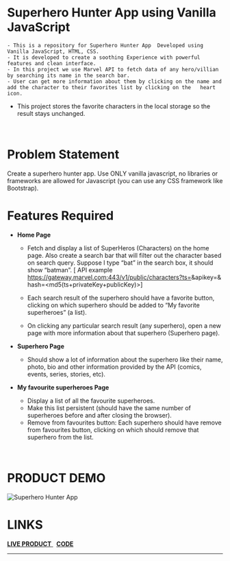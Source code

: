 # Superhero Hunter App using Vanilla JavaScript

    - This is a repository for Superhero Hunter App  Developed using Vanilla JavaScript, HTML, CSS.
    - It is developed to create a soothing Experience with powerful features and clean interface.
    - In this project we use Marvel API to fetch data of any hero/villian by searching its name in the search bar.
    - User can get more information about them by clicking on the name and add the character to their favorites list by clicking on the   heart    icon.
  - This project stores the favorite characters in the local storage so the result stays unchanged.
  <br>

# Problem Statement

  Create a superhero hunter app. Use ONLY vanilla javascript, no libraries or frameworks are allowed for Javascript (you can use any CSS   framework like Bootstrap).
  <br>

# Features Required

- <b>Home Page</b><br>

   - Fetch and display a list of SuperHeros (Characters) on the home page. Also create a search bar that will filter out the character based    on search query. Suppose I type “bat” in the search box, it should show “batman”. 
   [ API example https://gateway.marvel.com:443/v1/public/characters?ts=<time-stamp>&apikey=<public-key>&   hash=<md5(ts+privateKey+publicKey)>]

  -  Each search result of the superhero should have a favorite button, clicking on which superhero should be added to “My favorite  superheroes” (a list).

  - On clicking any particular search result (any superhero), open a new page with more information about that superhero (Superhero page).


- <b>Superhero Page</b> <br>

  - Should show a lot of information about the superhero like their name, photo, bio and other information provided by the API (comics,         events, series, stories, etc).
 
- <b>My favourite superheroes Page
</b> <br>
  - Display a list of all the favourite superheroes.
  -  Make this list persistent (should have the same number of superheroes before and after closing the browser).
  - Remove from favourites button: Each superhero should have remove from favourites button, clicking on which should remove that superhero from the list.


<br>

# PRODUCT DEMO

![Superhero Hunter App](https://im2.ezgif.com/tmp/ezgif-2-af6171f312d4.gif)<br>

# LINKS

<a href = "https://superherohunterapp.netlify.app/"> <b>LIVE PRODUCT</b> </a>  &nbsp; <a href = "https://github.com/Sahil-Sayyad/superheroHunter_App"> <b>CODE</b> </a> <br>

--------------------------------------------------------------------------------------------------------------------------------------------------------
<br>
